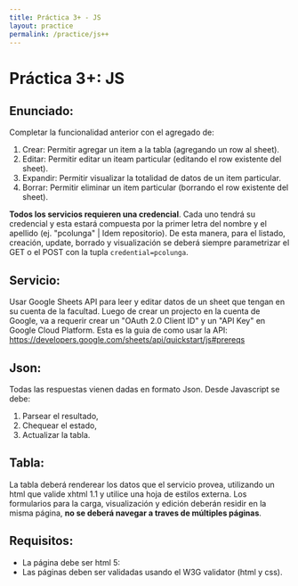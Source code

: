 ```yaml
---
title: Práctica 3+ - JS
layout: practice
permalink: /practice/js++
---
```


# Práctica 3+: JS

## Enunciado:
Completar la funcionalidad anterior con el agregado de:

1. Crear: Permitir agregar un item a la tabla (agregando un row al sheet).
2. Editar: Permitir editar un iteam particular (editando el row existente del sheet).
3. Expandir: Permitir visualizar la totalidad de datos de un item particular.
4. Borrar: Permitir eliminar un item particular (borrando el row existente del sheet). 

**Todos los servicios requieren una credencial**. Cada uno tendrá su credencial y esta estará compuesta por la primer letra del nombre y el apellido (ej. "pcolunga" | Idem repositorio). De esta manera, para el listado, creación, update, borrado y visualización se deberá siempre parametrizar el GET o el POST con la tupla `credential=pcolunga`.

## Servicio:
Usar Google Sheets API para leer y editar datos de un sheet que tengan en su cuenta de la facultad. Luego de crear un projecto en la cuenta de Google, va a requerir crear un "OAuth 2.0 Client ID" y un "API Key" en Google Cloud Platform. Esta es la guia de como usar la API: https://developers.google.com/sheets/api/quickstart/js#prereqs

## Json:
Todas las respuestas vienen dadas en formato Json. Desde Javascript se debe:

1. Parsear el resultado,
2. Chequear el estado,
3. Actualizar la tabla.

## Tabla:
La tabla deberá renderear los datos que el servicio provea, utilizando un html que valide xhtml 1.1 y utilice una hoja de estilos externa. Los formularios para la carga, visualización y edición deberán residir en la misma página, **no se deberá navegar a traves de múltiples páginas**.

## Requisitos:
- La página debe ser html 5:
 - Las páginas deben ser validadas usando el W3G validator (html y css).

